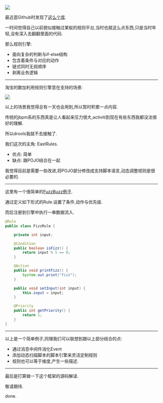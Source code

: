 ![](https://o4dyfn0ef.qnssl.com/image/2017-02-21-what_is_rule_engine.png?imageView2/2/h/300) 

最近逛Github时发现了[这么个库](https://github.com/EasyRules/easyrules). 

一时间觉得自己以前貌似接触过某蚁的规则平台,当时也就这么点东西,只是当时年轻,没有深入去翻翻里面的代码. 

那么规则引擎: 

- 面向复杂的判断与if-else结构
- 包含着条件与对应的动作
- 链式同时无视顺序
- 剥离业务逻辑

- - - - -- 

淘宝的数加利用规则引擎意在支持的场景: 

![](https://o4dyfn0ef.qnssl.com/image/2017-02-21-6bb6c6ec26d663556aabcaf721de6e39_b.png?imageView2/2/h/300) 

以上的场景我觉得总有一天也会用到,所以暂时积累一点内容. 

传统的jbpm系的东西真是让人看起来压力很大,activiti到现在有些东西我都没法很好的理解. 

所以drools我就不去接触了. 

我们这次的主角: EastRules. 

- 优点: 简单
- 缺点: 跟POJO结合在一起

我觉得目前是需要一些改进,将POJO部分修改成支持脚本语言,动态调整规则是很必要的. 
 
- - - - ---

这里有一个很简单的[FuzzBuzz例子](http://www.easyrules.org/tutorials/fizzbuzz-tutorial.html). 

通过定义如下形式的Rule.设置了条件,动作与优先级. 

而后注册到引擎中执行一串数据流入. 

```java
@Rule
public class FizzRule {

    private int input;

    @Condition
    public boolean isFizz() {
        return input % 5 == 0;
    }

    @Action
    public void printFizz() {
        System.out.print("fizz");
    }

    public void setInput(int input) {
        this.input = input;
    }

    @Priority
    public int getPriority() {
        return 1;
    }
}
```
- - - - - 

以上是一个简单例子,同理我们可以联想到跟以上部分结合的点: 

- 通过消息中间件消化Event
- 添加动态扫描脚本的脚本引擎来灵活定制规则
- 规则也可以等于维度,产生一些描述. 

- - - - -- 

最后是打算做一下这个框架的源码解读. 

敬请期待. 

done. 
